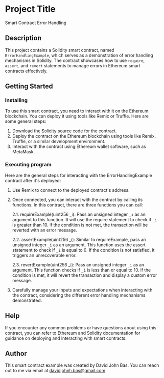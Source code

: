 # Project Title

Smart Contract Error Handling

## Description

This project contains a Solidity smart contract, named `ErrorHandlingExample`, which serves as a demonstration of error handling mechanisms in Solidity. The contract showcases how to use `require`, `assert`, and `revert` statements to manage errors in Ethereum smart contracts effectively.
## Getting Started

### Installing

To use this smart contract, you need to interact with it on the Ethereum blockchain. You can deploy it using tools like Remix or Truffle. Here are some general steps:

1. Download the Solidity source code for the contract.
2. Deploy the contract on the Ethereum blockchain using tools like Remix, Truffle, or a similar development environment.
3. Interact with the contract using Ethereum wallet software, such as MetaMask.

### Executing program

Here are the general steps for interacting with the ErrorHandlingExample contract after it's deployed:

1. Use Remix to connect to the deployed contract's address.

2. Once connected, you can interact with the contract by calling its functions. In this contract, there are three functions you can call:

    2.1. requireExample(uint256 _i): Pass an unsigned integer `_i` as an argument to this function. It will use the require statement to check if `_i` is greater than 10. If the condition is not met, the transaction will be reverted with an error message.

    2.2. assertExample(uint256 _i): Similar to requireExample, pass an unsigned integer `_i` as an argument. This function uses the assert statement to check if `_i` is equal to 0. If the condition is not satisfied, it triggers an unrecoverable error.

    2.3. revertExample(uint256 _i): Pass an unsigned integer `_i` as an argument. This function checks if `_i` is less than or equal to 10. If the condition is met, it will revert the transaction and display a custom error message.

3. Carefully manage your inputs and expectations when interacting with the contract, considering the different error handling mechanisms demonstrated.

## Help

If you encounter any common problems or have questions about using this contract, you can refer to Ethereum and Solidity documentation for guidance on deploying and interacting with smart contracts.


## Author

This smart contract example was created by David John Bas.
You can reach out to me via email at davidjohnh.bas@gmail.com.
